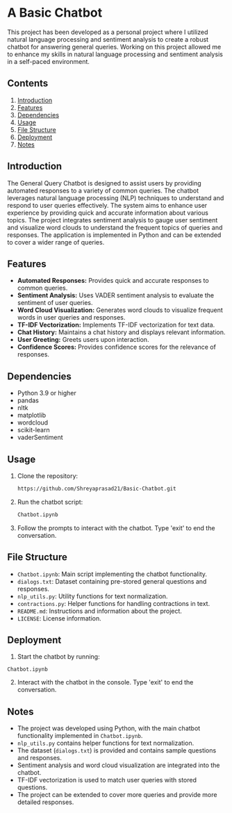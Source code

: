 # A Basic Chatbot
This project has been developed as a personal project where I utilized natural language processing and sentiment analysis to create a robust chatbot for answering general queries. Working on this project allowed me to enhance my skills in natural language processing and sentiment analysis in a self-paced environment.
  
## Contents
1. [Introduction](#introduction)
2. [Features](#features)  
3. [Dependencies](#dependencies)
4. [Usage](#usage)
5. [File Structure](#file-structure)
6. [Deployment](#deployment)
7. [Notes](#notes)

## Introduction
The General Query Chatbot is designed to assist users by providing automated responses to a variety of common queries. The chatbot leverages natural language processing (NLP) techniques to understand and respond to user queries effectively. The system aims to enhance user experience by providing quick and accurate information about various topics. The project integrates sentiment analysis to gauge user sentiment and visualize word clouds to understand the frequent topics of queries and responses. The application is implemented in Python and can be extended to cover a wider range of queries.

## Features
- **Automated Responses:** Provides quick and accurate responses to common queries.
- **Sentiment Analysis:** Uses VADER sentiment analysis to evaluate the sentiment of user queries.
- **Word Cloud Visualization:** Generates word clouds to visualize frequent words in user queries and responses.
- **TF-IDF Vectorization:** Implements TF-IDF vectorization for text data.
- **Chat History:** Maintains a chat history and displays relevant information.
- **User Greeting:** Greets users upon interaction.
- **Confidence Scores:** Provides confidence scores for the relevance of responses.

## Dependencies
- Python 3.9 or higher
- pandas
- nltk
- matplotlib
- wordcloud
- scikit-learn
- vaderSentiment

## Usage
1. Clone the repository:
   ```sh
   https://github.com/Shreyaprasad21/Basic-Chatbot.git

2. Run the chatbot script:
      ```sh
   Chatbot.ipynb

3. Follow the prompts to interact with the chatbot. Type 'exit' to end the conversation.

## File Structure
- `Chatbot.ipynb`: Main script implementing the chatbot functionality.
- `dialogs.txt`: Dataset containing pre-stored general questions and responses.
- `nlp_utils.py`: Utility functions for text normalization.
- `contractions.py`: Helper functions for handling contractions in text.
- `README.md`: Instructions and information about the project.
- `LICENSE`: License information.

## Deployment

1. Start the chatbot by running:
  ```
  Chatbot.ipynb
  ```

2. Interact with the chatbot in the console. Type 'exit' to end the conversation.

## Notes
- The project was developed using Python, with the main chatbot functionality implemented in `Chatbot.ipynb`.
- `nlp_utils.py` contains helper functions for text normalization.
- The dataset (`dialogs.txt`) is provided and contains sample questions and responses.
- Sentiment analysis and word cloud visualization are integrated into the chatbot.
- TF-IDF vectorization is used to match user queries with stored questions.
- The project can be extended to cover more queries and provide more detailed responses.
